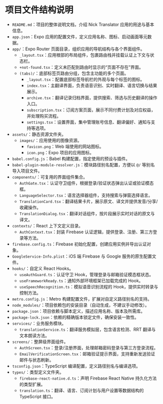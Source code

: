 # 项目文件结构说明

- `README.md`：项目的整体说明文档，介绍 Nick Translator 应用的用途与基本信息。
- `app.json`：Expo 应用的配置文件，定义应用名称、图标、启动画面等元数据。
- `app/`：Expo Router 页面目录，组织应用的导航结构与各个界面组件。
  - `_layout.tsx`：应用根部的布局组件，包裹路由栈并挂载认证上下文与状态栏。
  - `+not-found.tsx`：定义未匹配到路由时显示的“页面不存在”界面。
  - `(tabs)/`：底部标签页路由分组，包含主功能的多个页面。
    - `_layout.tsx`：配置底部标签导航栏的外观与每个标签的图标。
    - `index.tsx`：主翻译界面，负责语音识别、实时翻译、语言切换与结果展示。
    - `archive.tsx`：翻译记录归档界面，提供搜索、筛选与历史翻译的操作入口。
    - `subscription.tsx`：订阅方案页面，展示不同付费计划及对应权益，并处理购买流程。
    - `settings.tsx`：设置界面，集中管理账号信息、翻译偏好、通知与支持等选项。
- `assets/`：静态资源文件夹。
  - `images/`：应用使用的图像资源。
    - `favicon.png`：Web 端使用的网站图标。
    - `icon.png`：Expo 项目的应用图标。
- `babel.config.js`：Babel 构建配置，指定使用的预设与插件。
- `babel-plugin-module-resolver.js`：模块路径别名配置，方便以 `@/` 等别名导入项目文件。
- `components/`：可复用的界面组件集合。
  - `AuthGate.tsx`：认证守卫组件，根据登录/验证状态弹出认证或验证模态框。
  - `LanguageSelector.tsx`：语言选择器组件，支持搜索与弹窗选择语言。
  - `TranslationCard.tsx`：翻译结果卡片，展示原文、译文并提供发音/分享/收藏操作。
  - `TranslationDialog.tsx`：翻译对话组件，按片段展示实时对话的原文与译文。
- `contexts/`：React 上下文定义目录。
  - `AuthContext.tsx`：封装 Firebase 认证逻辑，提供登录、注册、第三方登录等方法。
- `firebase.config.ts`：Firebase 初始化配置，创建应用实例并导出认证对象。
- `GoogleService-Info.plist`：iOS 端 Firebase 与 Google 服务的原生配置文件。
- `hooks/`：自定义 React Hooks。
  - `useAuthGuard.ts`：认证守卫 Hook，管理登录与邮箱验证模态框状态。
  - `useFrameworkReady.ts`：通知外部环境框架已加载完成的 Hook。
  - `useSpeechRecognition.ts`：模拟语音识别流程的 Hook，提供实时转录与控制方法。
- `metro.config.js`：Metro 构建配置文件，扩展对自定义路径别名的支持。
- `node_modules/`：项目依赖包的安装目录（自动生成，不建议手动修改）。
- `package.json`：项目依赖与脚本定义，描述应用名称、版本及所需库。
- `package-lock.json`：依赖的精确版本锁定文件，确保安装一致性。
- `services/`：业务服务模块。
  - `translationService.ts`：翻译服务模拟层，包含语言检测、RRT 翻译与文本朗读方法。
- `screens/`：整屏级界面组件。
  - `AuthScreen.tsx`：登录/注册界面，处理邮箱密码登录与第三方登录流程。
  - `EmailVerificationScreen.tsx`：邮箱验证提示界面，支持重新发送验证邮件与状态刷新。
- `tsconfig.json`：TypeScript 编译配置，定义路径别名与编译选项。
- `types/`：类型定义文件夹。
  - `firebase-react-native.d.ts`：声明 Firebase React Native 持久化方法的类型扩展。
  - `translation.ts`：翻译、语言、订阅计划与用户设置等数据结构的 TypeScript 接口。

